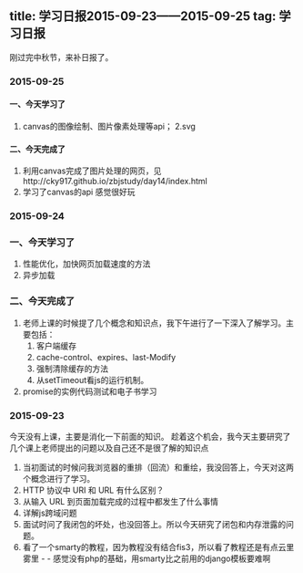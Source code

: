 title: 学习日报2015-09-23——2015-09-25
tag: 学习日报
---
刚过完中秋节，来补日报了。

### 2015-09-25
#### 一、今天学习了
1. canvas的图像绘制、图片像素处理等api；
2.svg

#### 二、今天完成了
1. 利用canvas完成了图片处理的网页，见http://cky917.github.io/zbjstudy/day14/index.html
2. 学习了canvas的api 感觉很好玩
 
 
### 2015-09-24
### 一、今天学习了
1. 性能优化，加快网页加载速度的方法
2. 异步加载

### 二、今天完成了
1. 老师上课的时候提了几个概念和知识点，我下午进行了一下深入了解学习。主要包括：
    1.  客户端缓存
    2.  cache-control、expires、last-Modify
    3.  强制清除缓存的方法
    4.  从setTimeout看js的运行机制。
2. promise的实例代码测试和电子书学习

### 2015-09-23
今天没有上课，主要是消化一下前面的知识。
趁着这个机会，我今天主要研究了几个课上老师提出的问题以及自己还不是很了解的知识点 
1. 当初面试的时候问我浏览器的重排（回流）和重绘，我没回答上，今天对这两个概念进行了学习。
2. HTTP 协议中 URI 和 URL 有什么区别？
3. 从输入 URL 到页面加载完成的过程中都发生了什么事情
4. 详解js跨域问题
5. 面试时问了我闭包的坏处，也没回答上。所以今天研究了闭包和内存泄露的问题。
6. 看了一个smarty的教程，因为教程没有结合fis3，所以看了教程还是有点云里雾里 - - 感觉没有php的基础，用smarty比之前用的django模板要难啊